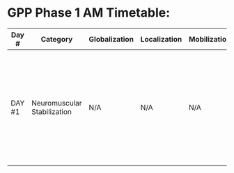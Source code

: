 # GPP Phase 1 AM Timetable:

| Day # | Category                  | Globalization | Localization | Mobilization | Activation | Realization                                                                                                                                       | Cessation |
|-------|----------------------------|---------------|--------------|--------------|------------|--------------------------------------------------------------------------------------------------------------------------------------------------|-----------|
| DAY #1 | Neuromuscular Stabilization | N/A           | N/A          | N/A          | N/A        | - 4x20 Suspension Sys Plank Tap w/ 30s rest <br> - 4x8 1-Leg Whips w/ 30s rest <br> - 1-Leg Squat w/ Medial Rotation w/ 30s rest | N/A       |
